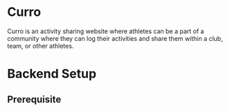 # Curro
Curro is an activity sharing website where athletes can be a part of a community where they can log their activities and share them within a club, team, or other athletes.

# Backend Setup
## Prerequisite
